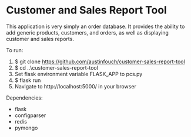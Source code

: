 # Customer and Sales Report Tool
This application is very simply an order database. It provides the ability to add generic products, customers, and orders, as well as displaying customer and sales reports.

To run:
  1. $ git clone https://github.com/austinfouch/customer-sales-report-tool
  2. $ cd ..\customer-sales-report-tool
  3. Set flask environment variable FLASK_APP to pcs.py
  4. $ flask run
  5. Navigate to http://localhost:5000/ in your browser
  
Dependencies:
  - flask
  - configparser
  - redis
  - pymongo
